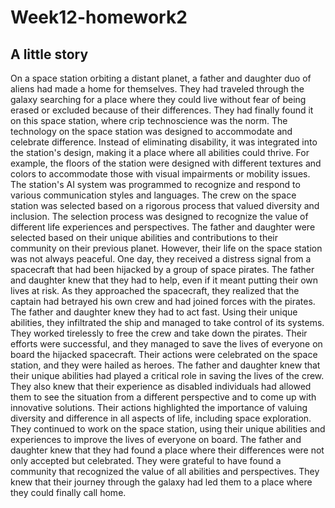 # Week12-homework2

## A little story

On a space station orbiting a distant planet, a father and daughter duo of aliens had made a home for themselves. They had traveled through the galaxy searching for a place where they could live without fear of being erased or excluded because of their differences. They had finally found it on this space station, where crip technoscience was the norm.
The technology on the space station was designed to accommodate and celebrate difference. Instead of eliminating disability, it was integrated into the station's design, making it a place where all abilities could thrive. For example, the floors of the station were designed with different textures and colors to accommodate those with visual impairments or mobility issues. The station's AI system was programmed to recognize and respond to various communication styles and languages.
The crew on the space station was selected based on a rigorous process that valued diversity and inclusion. The selection process was designed to recognize the value of different life experiences and perspectives. The father and daughter were selected based on their unique abilities and contributions to their community on their previous planet.
However, their life on the space station was not always peaceful. One day, they received a distress signal from a spacecraft that had been hijacked by a group of space pirates. The father and daughter knew that they had to help, even if it meant putting their own lives at risk.
As they approached the spacecraft, they realized that the captain had betrayed his own crew and had joined forces with the pirates. The father and daughter knew they had to act fast. Using their unique abilities, they infiltrated the ship and managed to take control of its systems.
They worked tirelessly to free the crew and take down the pirates. Their efforts were successful, and they managed to save the lives of everyone on board the hijacked spacecraft. Their actions were celebrated on the space station, and they were hailed as heroes.
The father and daughter knew that their unique abilities had played a critical role in saving the lives of the crew. They also knew that their experience as disabled individuals had allowed them to see the situation from a different perspective and to come up with innovative solutions.
Their actions highlighted the importance of valuing diversity and difference in all aspects of life, including space exploration. They continued to work on the space station, using their unique abilities and experiences to improve the lives of everyone on board.
The father and daughter knew that they had found a place where their differences were not only accepted but celebrated. They were grateful to have found a community that recognized the value of all abilities and perspectives. They knew that their journey through the galaxy had led them to a place where they could finally call home.
